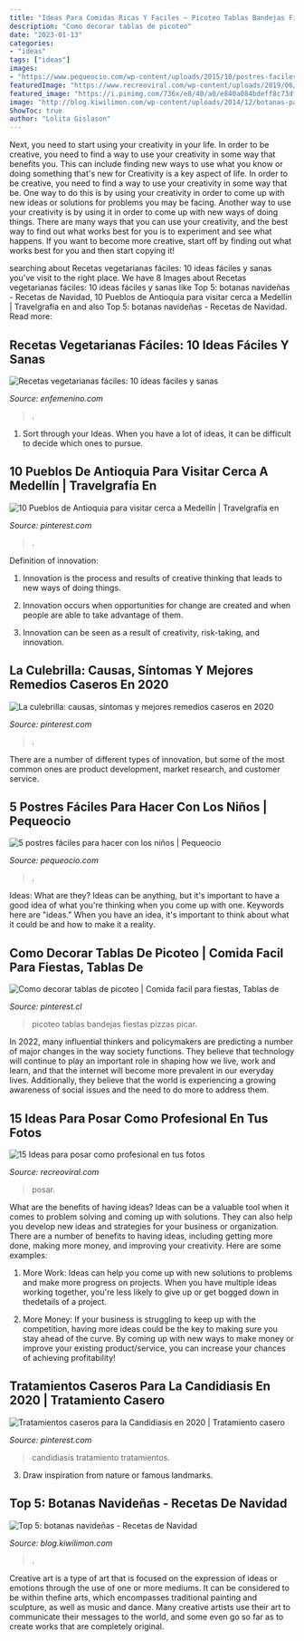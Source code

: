 ```yaml
---
title: "Ideas Para Comidas Ricas Y Faciles ~ Picoteo Tablas Bandejas Fiestas Pizzas Picar"
description: "Como decorar tablas de picoteo"
date: "2023-01-13"
categories:
- "ideas"
tags: ["ideas"]
images:
- "https://www.pequeocio.com/wp-content/uploads/2015/10/postres-faciles-2.jpg"
featuredImage: "https://www.recreoviral.com/wp-content/uploads/2019/06/Selfies-Tumblr-7.jpg"
featured_image: "https://i.pinimg.com/736x/e8/40/a0/e840a084bdeff8c73df7e0a1f7579166.jpg"
image: "http://blog.kiwilimon.com/wp-content/uploads/2014/12/botanas-para-navidad-1024x682.jpg"
ShowToc: true
author: "Lolita Gislason"
---
```



Next, you need to start using your creativity in your life. In order to be creative, you need to find a way to use your creativity in some way that benefits you. This can include finding new ways to use what you know or doing something that's new for
Creativity is a key aspect of life. In order to be creative, you need to find a way to use your creativity in some way that be. One way to do this is by using your creativity in order to come up with new ideas or solutions for problems you may be facing. Another way to use your creativity is by using it in order to come up with new ways of doing things. There are many ways that you can use your creativity, and the best way to find out what works best for you is to experiment and see what happens. If you want to become more creative, start off by finding out what works best for you and then start copying it!

	

		
searching about Recetas vegetarianas fáciles: 10 ideas fáciles y sanas you've visit to the right place. We have 8 Images about Recetas vegetarianas fáciles: 10 ideas fáciles y sanas like Top 5: botanas navideñas - Recetas de Navidad, 10 Pueblos de Antioquia para visitar cerca a Medellín | Travelgrafía en and also Top 5: botanas navideñas - Recetas de Navidad. Read more:
		
    
## Recetas Vegetarianas Fáciles: 10 Ideas Fáciles Y Sanas

<img loading=lazy src="https://assets.afcdn.com/story/20160405/890230_w767h767c1cx511cy250.jpg" onerror="this.onerror=null;this.src='https://tse4.mm.bing.net/th?id=OIP.OimJVG2DuQw9d32Aau4WlgHaHa&amp;pid=15.1';" alt="Recetas vegetarianas fáciles: 10 ideas fáciles y sanas">

_Source: enfemenino.com_

>. 

	

1. Sort through your Ideas. When you have a lot of ideas, it can be difficult to decide which ones to pursue.

    
## 10 Pueblos De Antioquia Para Visitar Cerca A Medellín | Travelgrafía En

<img loading=lazy src="https://i.pinimg.com/736x/61/d0/f1/61d0f171bf586341cd5c0a47d3366f9c.jpg" onerror="this.onerror=null;this.src='https://tse4.mm.bing.net/th?id=OIP.FwB9sGXaTfS-2YB6sPlh8wHaJQ&amp;pid=15.1';" alt="10 Pueblos de Antioquia para visitar cerca a Medellín | Travelgrafía en">

_Source: pinterest.com_

>. 

	

Definition of innovation:
1. Innovation is the process and results of creative thinking that leads to new ways of doing things.
2. Innovation occurs when opportunities for change are created and when people are able to take advantage of them.

3. Innovation can be seen as a result of creativity, risk-taking, and innovation.

    
## La Culebrilla: Causas, Síntomas Y Mejores Remedios Caseros En 2020

<img loading=lazy src="https://i.pinimg.com/736x/e8/40/a0/e840a084bdeff8c73df7e0a1f7579166.jpg" onerror="this.onerror=null;this.src='https://tse3.mm.bing.net/th?id=OIP.mEQIWQ34FbGsTXB5NoJQCAHaOQ&amp;pid=15.1';" alt="La culebrilla: causas, síntomas y mejores remedios caseros en 2020">

_Source: pinterest.com_

>. 

	

There are a number of different types of innovation, but some of the most common ones are product development, market research, and customer service.

    
## 5 Postres Fáciles Para Hacer Con Los Niños | Pequeocio

<img loading=lazy src="https://www.pequeocio.com/wp-content/uploads/2015/10/postres-faciles-2.jpg" onerror="this.onerror=null;this.src='https://tse4.mm.bing.net/th?id=OIP.mi1Z-LGnxHvNqR-qksc_nAHaLH&amp;pid=15.1';" alt="5 postres fáciles para hacer con los niños | Pequeocio">

_Source: pequeocio.com_

>. 

	

Ideas: What are they?
Ideas can be anything, but it's important to have a good idea of what you're thinking when you come up with one. Keywords here are "ideas." When you have an idea, it's important to think about what it could be and how to make it a reality.

    
## Como Decorar Tablas De Picoteo | Comida Facil Para Fiestas, Tablas De

<img loading=lazy src="https://i.pinimg.com/736x/55/76/2e/55762e64af2f7c9a531e776b3e7dc5d6.jpg" onerror="this.onerror=null;this.src='https://tse1.mm.bing.net/th?id=OIP.5V8slBkAvLt_JY-FOA0UHQHaJ3&amp;pid=15.1';" alt="Como decorar tablas de picoteo | Comida facil para fiestas, Tablas de">

_Source: pinterest.cl_

>picoteo tablas bandejas fiestas pizzas picar. 

	

In 2022, many influential thinkers and policymakers are predicting a number of major changes in the way society functions. They believe that technology will continue to play an important role in shaping how we live, work and learn, and that the internet will become more prevalent in our everyday lives. Additionally, they believe that the world is experiencing a growing awareness of social issues and the need to do more to address them.

    
## 15 Ideas Para Posar Como Profesional En Tus Fotos

<img loading=lazy src="https://www.recreoviral.com/wp-content/uploads/2019/06/Selfies-Tumblr-7.jpg" onerror="this.onerror=null;this.src='https://tse1.mm.bing.net/th?id=OIP.5F0AnxOpz5hPBoh0cGlIMgHaJP&amp;pid=15.1';" alt="15 Ideas para posar como profesional en tus fotos">

_Source: recreoviral.com_

>posar. 

	

What are the benefits of having ideas?
Ideas can be a valuable tool when it comes to problem solving and coming up with solutions. They can also help you develop new ideas and strategies for your business or organization. There are a number of benefits to having ideas, including getting more done, making more money, and improving your creativity. Here are some examples:
1. More Work: Ideas can help you come up with new solutions to problems and make more progress on projects. When you have multiple ideas working together, you're less likely to give up or get bogged down in thedetails of a project.

2. More Money: If your business is struggling to keep up with the competition, having more ideas could be the key to making sure you stay ahead of the curve. By coming up with new ways to make money or improve your existing product/service, you can increase your chances of achieving profitability!

    
## Tratamientos Caseros Para La Candidiasis En 2020 | Tratamiento Casero

<img loading=lazy src="https://i.pinimg.com/736x/d2/ee/f2/d2eef27bb46c5430c61d5d5bede249c2.jpg" onerror="this.onerror=null;this.src='https://tse2.mm.bing.net/th?id=OIP.KfysghMT-EciOgH6l59SGAHaO0&amp;pid=15.1';" alt="Tratamientos caseros para la Candidiasis en 2020 | Tratamiento casero">

_Source: pinterest.com_

>candidiasis tratamiento tratamientos. 

	

3. Draw inspiration from nature or famous landmarks.

    
## Top 5: Botanas Navideñas - Recetas De Navidad

<img loading=lazy src="http://blog.kiwilimon.com/wp-content/uploads/2014/12/botanas-para-navidad-1024x682.jpg" onerror="this.onerror=null;this.src='https://tse2.mm.bing.net/th?id=OIP.yazXrW4Tk-nQN_kMIoy3GQHaE7&amp;pid=15.1';" alt="Top 5: botanas navideñas - Recetas de Navidad">

_Source: blog.kiwilimon.com_

>. 

	

Creative art is a type of art that is focused on the expression of ideas or emotions through the use of one or more mediums. It can be considered to be within thefine arts, which encompasses traditional painting and sculpture, as well as music and dance. Many creative artists use their art to communicate their messages to the world, and some even go so far as to create works that are completely original.

